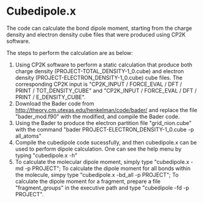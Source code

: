 # Cubedipole.x
The code can calculate the bond dipole moment, starting from the charge density and electron density cube files that were produced using CP2K software.

The steps to perform the calculation are as below:
1. Using CP2K software to perform a static calculation that produce both charge density (PROJECT-TOTAL_DENSITY-1_0.cube) and electron density (PROJECT-ELECTRON_DENSITY-1_0.cube) cube files. The corresponding CP2K input is "CP2K_INPUT / FORCE_EVAL / DFT / PRINT / TOT_DENSITY_CUBE" and "CP2K_INPUT / FORCE_EVAL / DFT / PRINT / E_DENSITY_CUBE".
2. Download the Bader code from http://theory.cm.utexas.edu/henkelman/code/bader/ and replace the file "bader_mod.f90" with the modified, and compile the Bader code.
3. Using the Bader to produce the electron partition file "grid_nion.cube" with the command "bader PROJECT-ELECTRON_DENSITY-1_0.cube -p all_atoms"
4. Compile the cubedipole code sucessfully, and then cubedipole.x can be used to perform dipole calculation. One can see the help menu by typing "cubedipole.x -h"
5. To calculate the molecular dipole moment, simply type "cubedipole.x -md -p PROJECT"; To calculate the dipole moment for all bonds within the molecule, simpy type "cubedipole.x -bd_all -p PROJECT"; To calculate the dipole moment for a fragment, prepare a file "fragment_groups" in the executive path and type "cubedipole -fd -p PROJECT".
